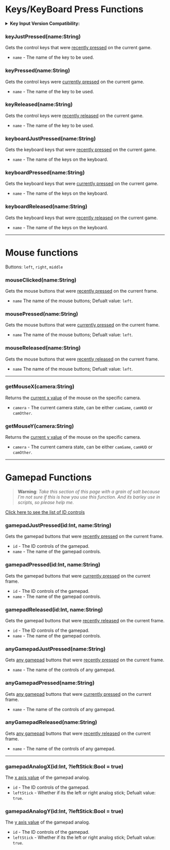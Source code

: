
# Keys/KeyBoard Press Functions

<details><summary><b>Key Input Version Compatibility:</b></summary>
<p> 

| Keys     | Supported Version | Supported Function                                  |
|----------|-------------------|-----------------------------------------------------|
| `left`   | Still Used        | `keyJustPressed()`, `keyPressed()`, `keyReleased()` |
| `down`   | Still Used        | `keyJustPressed()`, `keyPressed()`, `keyReleased()` |
| `up`     | Still Used        | `keyJustPressed()`, `keyPressed()`, `keyReleased()` |
| `right`  | Still Used        | `keyJustPressed()`, `keyPressed()`, `keyReleased()` |
| `space`  | `0.6.3` and Below | `keyJustPressed()`, `keyPressed()`, `keyReleased()` |
| `accept` | `0.6.3` and Below | `keyJustPressed()`                                  |
| `back`   | `0.6.3` and Below | `keyJustPressed()`                                  |
| `pause`  | `0.6.3` and Below | `keyJustPressed()`                                  |
| `reset`  | `0.6.3` and Below | `keyJustPressed()`                                  |

</p>
</details>

### keyJustPressed(name:String)
Gets the control keys that were <ins>recently pressed</ins> on the current game.

- `name` - The name of the key to be used.

### keyPressed(name:String)
Gets the control keys were <ins>currently pressed</ins> on the current game.

- `name` - The name of the key to be used.

### keyReleased(name:String)
Gets the control keys were <ins>recently released</ins> on the current game.

- `name` - The name of the key to be used.

### keyboardJustPressed(name:String)
Gets the keyboard keys that were <ins>recently pressed</ins> on the current game.

- `name` - The name of the keys on the keyboard.

### keyboardPressed(name:String)
Gets the keyboard keys that were <ins>currently pressed</ins> on the current game.

- `name` - The name of the keys on the keyboard.

### keyboardReleased(name:String)
Gets the keyboard keys that were <ins>recently released</ins> on the current game.

- `name` - The name of the keys on the keyboard.

***

# Mouse functions
Buttons: `left`, `right`, `middle`

### mouseClicked(name:String)
Gets the mouse buttons that were <ins>recently pressed</ins> on the current frame.

- `name` The name of the mouse buttons; Defualt value: `left`.

### mousePressed(name:String)
Gets the mouse buttons that were <ins>currently pressed</ins> on the current frame.

- `name` The name of the mouse buttons; Defualt value: `left`.

### mouseReleased(name:String)
Gets the mouse buttons that were <ins>recently released</ins> on the current frame.

- `name` The name of the mouse buttons; Defualt value: `left`.

***

### getMouseX(camera:String)
Returns the <ins>current x value</ins> of the mouse on the specific camera.

- `camera` - The current camera state, can be either `camGame`, `camHUD` or `camOther`.

### getMouseY(camera:String)
Returns the <ins>current y value</ins> of the mouse on the specific camera.

- `camera` - The current camera state, can be either `camGame`, `camHUD` or `camOther`.

***

# Gamepad Functions
> **Warning**: _Take this section of this page with a grain of salt because I'm not sure if this is how you use this function. And its barley use in scripts, so please help me._

[Click here to see the list of ID controls](https://api.haxeflixel.com/flixel/input/gamepad/FlxGamepadInputID.html)

### gamepadJustPressed(id:Int, name:String)
Gets the gamepad buttons that were <ins>recently pressed</ins> on the current frame.

- `id` - The ID controls of the gamepad.
- `name` - The name of the gamepad controls.

### gamepadPressed(id:Int, name:String)
Gets the gamepad buttons that were <ins>currently pressed</ins> on the current frame.

- `id` - The ID controls of the gamepad.
- `name` - The name of the gamepad controls.

### gamepadReleased(id:Int, name:String)
Gets the gamepad buttons that were <ins>recently released</ins> on the current frame.

- `id` - The ID controls of the gamepad.
- `name` - The name of the gamepad controls.

### anyGamepadJustPressed(name:String)
Gets <ins>any gamepad</ins> buttons that were <ins>recently pressed</ins> on the current frame.

- `name` - The name of the controls of any gamepad.

### anyGamepadPressed(name:String)
Gets <ins>any gamepad</ins> buttons that were <ins>currently pressed</ins> on the current frame.

- `name` - The name of the controls of any gamepad.

### anyGamepadReleased(name:String)
Gets <ins>any gamepad</ins> buttons that were <ins>recently released</ins> on the current frame.

- `name` - The name of the controls of any gamepad.

***

### gamepadAnalogX(id:Int, ?leftStick:Bool = true)
The <ins>x axis value</ins> of the gamepad analog.

- `id` - The ID controls of the gamepad.
- `leftStick` - Whether if its the left or right analog stick; Defualt value: `true`.

### gamepadAnalogY(id:Int, ?leftStick:Bool = true)
The <ins>y axis value</ins> of the gamepad analog.

- `id` - The ID controls of the gamepad.
- `leftStick` - Whether if its the left or right analog stick; Defualt value: `true`.